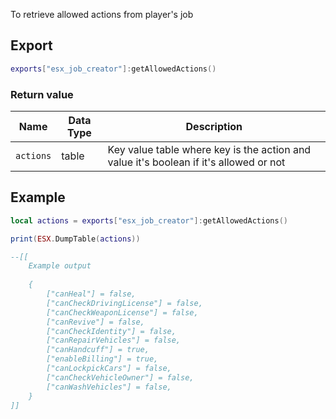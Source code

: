To retrieve allowed actions from player's job

## Export
``` lua
exports["esx_job_creator"]:getAllowedActions()
```

### Return value
| Name                | Data Type | Description                                   |
| -                   | -         | -                                             |
| `actions`   | table | Key value table where key is the action and value it's boolean if it's allowed or not   |

## Example
``` lua
local actions = exports["esx_job_creator"]:getAllowedActions()

print(ESX.DumpTable(actions))

--[[
    Example output
    
    {
        ["canHeal"] = false,
        ["canCheckDrivingLicense"] = false,
        ["canCheckWeaponLicense"] = false,
        ["canRevive"] = false,
        ["canCheckIdentity"] = false,
        ["canRepairVehicles"] = false,
        ["canHandcuff"] = true,
        ["enableBilling"] = true,
        ["canLockpickCars"] = false,
        ["canCheckVehicleOwner"] = false,
        ["canWashVehicles"] = false,
    }
]]

```